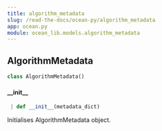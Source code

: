 ```yaml
---
title: algorithm_metadata
slug: /read-the-docs/ocean-py/algorithm_metadata
app: ocean.py
module: ocean_lib.models.algorithm_metadata
---
```

## AlgorithmMetadata

```python
class AlgorithmMetadata()
```

#### \_\_init\_\_

```python
 | def __init__(metadata_dict)
```

Initialises AlgorithmMetadata object.


